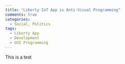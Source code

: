 ```yaml
---
title: "Liberty IoT App is Anti-Visual Programming"
comments: true
categories:
  - Social, Politics
tags:
  - Liberty App
  - Development
  - GUI Programming
---
```


This is a test
